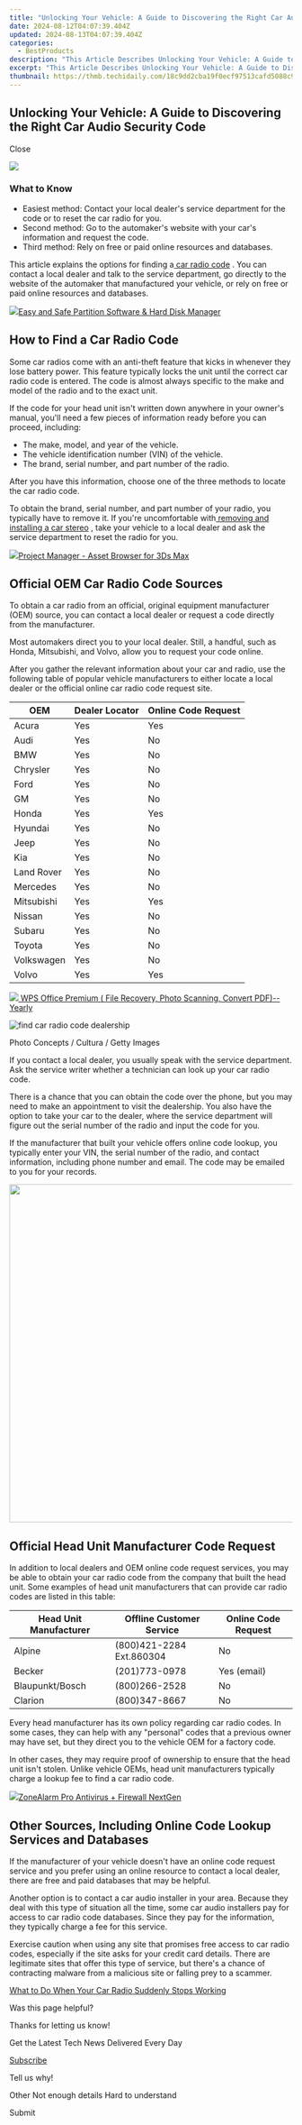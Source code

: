 ```yaml
---
title: "Unlocking Your Vehicle: A Guide to Discovering the Right Car Audio Security Code"
date: 2024-08-12T04:07:39.404Z
updated: 2024-08-13T04:07:39.404Z
categories:
  - BestProducts
description: "This Article Describes Unlocking Your Vehicle: A Guide to Discovering the Right Car Audio Security Code"
excerpt: "This Article Describes Unlocking Your Vehicle: A Guide to Discovering the Right Car Audio Security Code"
thumbnail: https://thmb.techidaily.com/18c9dd2cba19f0ecf97513cafd5088c9e4acab9c65510cdf2678db2edca6954d.jpg
---
```


## Unlocking Your Vehicle: A Guide to Discovering the Right Car Audio Security Code

Close 

<!-- affiliate ads begin -->
<a href="https://store.massmailsoftware.com/order/checkout.php?PRODS=1095219&QTY=1&AFFILIATE=108875&CART=1"><img src="https://secure.avangate.com/images/merchant/dc87c13749315c7217cdc4ac692e704c/banera_for_partners-20_%281%29.jpg" border="0"></a>
<!-- affiliate ads end -->
###  What to Know

* Easiest method: Contact your local dealer's service department for the code or to reset the car radio for you.
* Second method: Go to the automaker's website with your car's information and request the code.
* Third method: Rely on free or paid online resources and databases.

 This article explains the options for finding a[ car radio code](https://www.lifewire.com/what-is-a-car-radio-code-534611) . You can contact a local dealer and talk to the service department, go directly to the website of the automaker that manufactured your vehicle, or rely on free or paid online resources and databases.

<!-- affiliate ads begin -->
<a href="https://secure.2checkout.com/order/checkout.php?PRODS=22741618&QTY=1&AFFILIATE=108875&CART=1"><img src="https://www.diskpart.com/resource/images/index/dp-index-img-banner-people@2x.png" border="0">Easy and Safe Partition Software & Hard Disk Manager</a>
<!-- affiliate ads end -->
##  How to Find a Car Radio Code 

 Some car radios come with an anti-theft feature that kicks in whenever they lose battery power. This feature typically locks the unit until the correct car radio code is entered. The code is almost always specific to the make and model of the radio and to the exact unit.

 If the code for your head unit isn't written down anywhere in your owner's manual, you'll need a few pieces of information ready before you can proceed, including:

* The make, model, and year of the vehicle.
* The vehicle identification number (VIN) of the vehicle.
* The brand, serial number, and part number of the radio.

 After you have this information, choose one of the three methods to locate the car radio code.

 To obtain the brand, serial number, and part number of your radio, you typically have to remove it. If you're uncomfortable with[ removing and installing a car stereo](https://www.lifewire.com/diy-guide-to-installing-a-new-head-unit-534685) , take your vehicle to a local dealer and ask the service department to reset the radio for you.

<!-- affiliate ads begin -->
<a href="https://secure.2checkout.com/order/checkout.php?PRODS=4709458&QTY=1&AFFILIATE=108875&CART=1"><img src="https://3d-kstudio.com/wp-content/uploads/2014/02/Project-Manager-3D-Models-4-800x800.jpg" border="0">Project Manager - Asset Browser for 3Ds Max</a>
<!-- affiliate ads end -->
##  Official OEM Car Radio Code Sources 

 To obtain a car radio from an official, original equipment manufacturer (OEM) source, you can contact a local dealer or request a code directly from the manufacturer.

 Most automakers direct you to your local dealer. Still, a handful, such as Honda, Mitsubishi, and Volvo, allow you to request your code online.

 After you gather the relevant information about your car and radio, use the following table of popular vehicle manufacturers to either locate a local dealer or the official online car radio code request site.

| OEM        | Dealer Locator | Online Code Request |
| ---------- | -------------- | ------------------- |
| Acura      | Yes            | Yes                 |
| Audi       | Yes            | No                  |
| BMW        | Yes            | No                  |
| Chrysler   | Yes            | No                  |
| Ford       | Yes            | No                  |
| GM         | Yes            | No                  |
| Honda      | Yes            | Yes                 |
| Hyundai    | Yes            | No                  |
| Jeep       | Yes            | No                  |
| Kia        | Yes            | No                  |
| Land Rover | Yes            | No                  |
| Mercedes   | Yes            | No                  |
| Mitsubishi | Yes            | Yes                 |
| Nissan     | Yes            | No                  |
| Subaru     | Yes            | No                  |
| Toyota     | Yes            | No                  |
| Volkswagen | Yes            | No                  |
| Volvo      | Yes            | Yes                 |

<!-- affiliate ads begin -->
<a href="https://secure.2checkout.com/order/checkout.php?PRODS=38729081&QTY=1&AFFILIATE=108875&CART=1"><img src="https://website-prod.cache.wpscdn.com/img/wps-writer-free-word-processor-1x.3d9c80d.png" border="0">
WPS Office Premium ( File Recovery, Photo Scanning, Convert PDF)--Yearly</a>
<!-- affiliate ads end -->
![find car radio code dealership](https://www.lifewire.com/thmb/yBF7XiI9B2i8o515WQtSlz1RaTQ=/1500x0/filters:no_upscale():max_bytes(150000):strip_icc():format(webp)/car-radio-code-dealership-58322bdf5f9b58d5b111f8bc.jpg) 

 Photo Concepts / Cultura / Getty Images 

 If you contact a local dealer, you usually speak with the service department. Ask the service writer whether a technician can look up your car radio code.

 There is a chance that you can obtain the code over the phone, but you may need to make an appointment to visit the dealership. You also have the option to take your car to the dealer, where the service department will figure out the serial number of the radio and input the code for you.

 If the manufacturer that built your vehicle offers online code lookup, you typically enter your VIN, the serial number of the radio, and contact information, including phone number and email. The code may be emailed to you for your records.

<!-- affiliate ads begin -->
<a href="https://appsumo.8odi.net/c/5597632/2075461/7443" target="_top" id="2075461"><img src="//a.impactradius-go.com/display-ad/7443-2075461" border="0" alt="" width="1200" height="600"/></a><img height="0" width="0" src="https://appsumo.8odi.net/i/5597632/2075461/7443" style="position:absolute;visibility:hidden;" border="0" />
<!-- affiliate ads end -->
##  Official Head Unit Manufacturer Code Request 

 In addition to local dealers and OEM online code request services, you may be able to obtain your car radio code from the company that built the head unit. Some examples of head unit manufacturers that can provide car radio codes are listed in this table:

| **Head Unit Manufacturer** | **Offline Customer Service** | **Online Code Request** |
| -------------------------- | ---------------------------- | ----------------------- |
| Alpine                     | (800)421-2284 Ext.860304     | No                      |
| Becker                     | (201)773-0978                | Yes (email)             |
| Blaupunkt/Bosch            | (800)266-2528                | No                      |
| Clarion                    | (800)347-8667                | No                      |

 Every head manufacturer has its own policy regarding car radio codes. In some cases, they can help with any "personal" codes that a previous owner may have set, but they direct you to the vehicle OEM for a factory code.

 In other cases, they may require proof of ownership to ensure that the head unit isn't stolen. Unlike vehicle OEMs, head unit manufacturers typically charge a lookup fee to find a car radio code.

<!-- affiliate ads begin -->
<a href="https://estore.zonealarm.com/order/checkout.php?PRODS=38658749&QTY=1&AFFILIATE=108875&CART=1"><img src="https://sc1.checkpoint.com/sc1/za/images/boxes/pa_500.png" border="0">ZoneAlarm Pro Antivirus + Firewall NextGen</a>
<!-- affiliate ads end -->
##  Other Sources, Including Online Code Lookup Services and Databases 

 If the manufacturer of your vehicle doesn't have an online code request service and you prefer using an online resource to contact a local dealer, there are free and paid databases that may be helpful.

 Another option is to contact a car audio installer in your area. Because they deal with this type of situation all the time, some car audio installers pay for access to car radio code databases. Since they pay for the information, they typically charge a fee for this service.

 Exercise caution when using any site that promises free access to car radio codes, especially if the site asks for your credit card details. There are legitimate sites that offer this type of service, but there's a chance of contracting malware from a malicious site or falling prey to a scammer.

[  What to Do When Your Car Radio Suddenly Stops Working ](https://www.lifewire.com/car-radio-suddenly-stopped-working-534704) 

Was this page helpful?

Thanks for letting us know!

 Get the Latest Tech News Delivered Every Day

[ Subscribe ](https://www.lifewire.com/#) 

Tell us why!

 Other  Not enough details  Hard to understand 

 Submit

<ins class="adsbygoogle"
     style="display:block"
     data-ad-format="autorelaxed"
     data-ad-client="ca-pub-7571918770474297"
     data-ad-slot="1223367746"></ins>



<ins class="adsbygoogle"
     style="display:block"
     data-ad-client="ca-pub-7571918770474297"
     data-ad-slot="8358498916"
     data-ad-format="auto"
     data-full-width-responsive="true"></ins>



